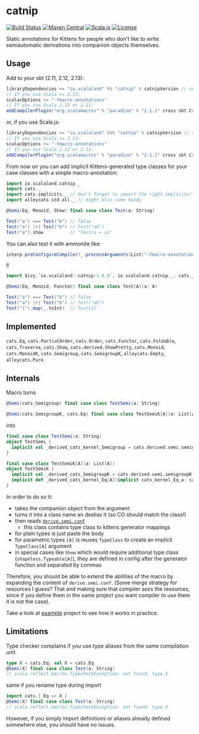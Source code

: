 # catnip

[![Build Status](https://travis-ci.org/scalalandio/catnip.svg?branch=master)](https://travis-ci.org/scalalandio/catnip)
[![Maven Central](https://img.shields.io/maven-central/v/io.scalaland/catnip_2.13.svg)](http://search.maven.org/#search%7Cga%7C1%7Ccatnip)
[![Scala.js](https://www.scala-js.org/assets/badges/scalajs-1.0.0.svg)](https://www.scala-js.org)
[![License](http://img.shields.io/:license-Apache%202-green.svg)](http://www.apache.org/licenses/LICENSE-2.0.txt)

Static annotations for Kittens for people who don't like to write
semiautomatic derivations into companion objects themselves.

## Usage

Add to your sbt (2.11, 2.12, 2.13):

```scala
libraryDependencies += "io.scalaland" %% "catnip" % catnipVersion // see Maven badge
// If you use Scala >= 2.13:
scalacOptions += "-Ymacro-annotations"
// If you use Scala 2.12 or 2.11:
addCompilerPlugin("org.scalamacros" % "paradise" % "2.1.1" cross sbt.CrossVersion.patch)
```

or, if you use Scala.js:

```scala
libraryDependencies += "io.scalaland" %%% "catnip" % catnipVersion // see Maven badge
// If you use Scala >= 2.13:
scalacOptions += "-Ymacro-annotations"
// If you use Scala 2.12 or 2.11:
addCompilerPlugin("org.scalamacros" % "paradise" % "2.1.1" cross sbt.CrossVersion.patch)
```

From now on you can add implicit Kittens-generated type classes for your case classes
with a simple macro-annotation:

```scala
import io.scalaland.catnip._
import cats._
import cats.implicits._ // don't forget to import the right implicits!
import alleycats.std.all._ // might also come handy

@Semi(Eq, Monoid, Show) final case class Test(a: String)

Test("a") === Test("b") // false
Test("a") |+| Test("b") // Test("ab")
Test("a").show          // "Test(a = a)"
```

You can also test it with ammonite like:

```scala
interp.preConfigureCompiler(_.processArguments(List("-Ymacro-annotations"), true))

@

import $ivy.`io.scalaland::catnip:1.0.0`, io.scalaland.catnip._, cats._, cats.implicits._

@Semi(Eq, Monoid, Functor) final case class Test[A](a: A)

Test("a") === Test("b") // false
Test("a") |+| Test("b") // Test("ab")
Test("1").map(_.toInt)  // Test(1)
```

## Implemented

`cats.Eq`, `cats.PartialOrder`, `cats.Order`,
`cats.Functor`, `cats.Foldable`, `cats.Traverse`, `cats.Show`, `cats.derived.ShowPretty`,
`cats.Monoid`, `cats.MonoidK`, `cats.Semigroup`, `cats.SemigroupK`,
`alleycats.Empty`, `alleycats.Pure`.

## Internals

Macro turns

```scala
@Semi(cats.Semigroup) final case class TestSemi(a: String)

@Semi(cats.SemigroupK, cats.Eq) final case class TestSemiK[A](a: List[A])
```
into
```scala
final case class TestSemi(a: String)
object TestSemi {
  implicit val _derived_cats_kernel_Semigroup = cats.derived.semi.semigroup[TestSemi]
}

final case class TestSemiK[A](a: List[A])
object TestSemiK {
  implicit val _derived_cats_SemigroupK = cats.derived.semi.semigroupK[TestSemiK];
  implicit def _derived_cats_kernel_Eq[A](implicit cats_kernel_Eq_a: cats.kernel.Eq[List[A]]) = cats.derived.semi.eq[TestSemiK[A]]
}
```

In order to do so it:

 * takes the companion object from the argument
 * turns it into a class name an dealias it (so CO should match the class!)
 * then reads [`derive.semi.conf`](modules/catnip/src/main/resources/derive.semi.conf)
   - this class contains type class to kittens generator mappings
 * for plain types is just paste the body
 * for parametric types `[A]` is reuses `TypeClass` to create an implicit
   `TypeClass[A]` argument
 * in special cases like `Show` which would require additional type class
   (`shapeless.Typeable[A]`), they are defined in config after the generator
   function and separated by commas

Therefore, you should be able to extend the abilities of the macro by expanding
the content of `derive.semi.conf`. (Some merge strategy for resources I guess?
That and making sure that compiler _sees_ the resources, since if you define them
in the same project you want compiler to use them it is not the case).

Take a look at [example](modules/catnip-custom-example) project to see how it works
in practice.

## Limitations

Type checker complains if you use type aliases from the same compilation unit

```scala
type X = cats.Eq; val X = cats.Eq
@Semi(X) final case class Test(a: String)
// scala.reflect.macros.TypecheckException: not found: type X
```
same if you rename type during import
```scala
import cats.{ Eq => X }
@Semi(X) final case class Test(a: String)
// scala.reflect.macros.TypecheckException: not found: type X
```

However, if you simply import definitions or aliases already defined somewhere else,
you should have no issues.
